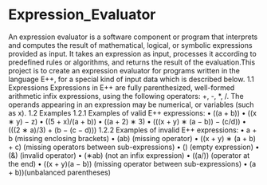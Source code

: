 # Expression_Evaluator
An expression evaluator is a software component or program that interprets and computes the result of mathematical, logical, or symbolic expressions provided as input. It takes an expression as input, processes it according to predefined rules or algorithms, and returns the result of the evaluation.This project is to create an expression evaluator for programs written in the language E++, for a special kind of input data which is described below. 
1.1 Expressions Expressions in E++ are fully parenthesized, well-formed arithmetic infix expressions, using the following operators: +, -, *, /. The operands appearing in an expression may be numerical, or variables (such as x). 
1.2 Examples 
1.2.1 Examples of valid E++ expressions: • ((a + b)) • ((x ∗ y) − z) • ((5 + x)/(a + b)) • ((a + 2) ∗ 3) • (((x + y) ∗ (a − b)) − (c/d)) • (((2 ∗ a)/3) + (b − (c − d))) 1.2.2 Examples of invalid E++ expressions: • a + b (missing enclosing brackets) • (ab) (missing operator) • ((x + y) ∗ (a + b) + c) (missing operators between sub-expressions) • () (empty expression) • (&) (invalid operator) • (∗ab) (not an infix expression) • ((a/)) (operator at the end) • ((x + y)(a − b)) (missing operator between sub-expressions) • (a + b))(unbalanced parentheses)
